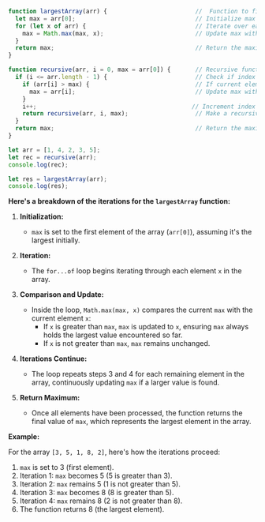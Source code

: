```javascript 
function largestArray(arr) {                         //  Function to find the largest element in an array
  let max = arr[0];                                  // Initialize max with the first element of the array
  for (let x of arr) {                               // Iterate over each element in the array
    max = Math.max(max, x);                          // Update max with the maximum of current max and current element
  }                                                  
  return max;                                        // Return the maximum element
}                                                    

function recursive(arr, i = 0, max = arr[0]) {       // Recursive function to find the largest element in an array
  if (i <= arr.length - 1) {                         // Check if index is within array bounds
    if (arr[i] > max) {                              // If current element is greater than max
      max = arr[i];                                  // Update max with the current element
    }
    i++;                                            // Increment index for next recursive call
    return recursive(arr, i, max);                   // Make a recursive call with updated index and max
  }
  return max;                                        // Return the maximum element
}

let arr = [1, 4, 2, 3, 5];
let rec = recursive(arr);
console.log(rec);

let res = largestArray(arr);
console.log(res);

```


**Here's a breakdown of the iterations for the `largestArray` function:**

1. **Initialization:**
   - `max` is set to the first element of the array (`arr[0]`), assuming it's the largest initially.

2. **Iteration:**
   - The `for...of` loop begins iterating through each element `x` in the array.

3. **Comparison and Update:**
   - Inside the loop, `Math.max(max, x)` compares the current `max` with the current element `x`:
      - If `x` is greater than `max`, `max` is updated to `x`, ensuring `max` always holds the largest value encountered so far.
      - If `x` is not greater than `max`, `max` remains unchanged.

4. **Iterations Continue:**
   - The loop repeats steps 3 and 4 for each remaining element in the array, continuously updating `max` if a larger value is found.

5. **Return Maximum:**
   - Once all elements have been processed, the function returns the final value of `max`, which represents the largest element in the array.

**Example:**

For the array `[3, 5, 1, 8, 2]`, here's how the iterations proceed:

1. `max` is set to 3 (first element).
2. Iteration 1: `max` becomes 5 (5 is greater than 3).
3. Iteration 2: `max` remains 5 (1 is not greater than 5).
4. Iteration 3: `max` becomes 8 (8 is greater than 5).
5. Iteration 4: `max` remains 8 (2 is not greater than 8).
6. The function returns 8 (the largest element).
